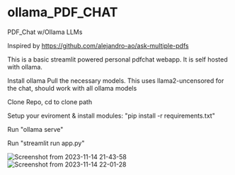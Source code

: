 # ollama_PDF_CHAT
PDF_Chat w/Ollama LLMs

Inspired by https://github.com/alejandro-ao/ask-multiple-pdfs

This is a basic streamlit powered personal pdfchat webapp.
It is self hosted with ollama.

Install ollama
Pull the necessary models.
This uses llama2-uncensored for the chat, should work with all ollama models

Clone Repo, cd to clone path

Setup your eviroment & install modules: "pip install -r requirements.txt"

Run "ollama serve"

Run "streamlit run app.py"

![Screenshot from 2023-11-14 21-43-58](https://github.com/StuckNSpace/ollama_PDF_CHAT/assets/34696551/fb2b16ca-c738-4e71-bc24-2d3c1f3cbb4f)
![Screenshot from 2023-11-14 22-01-28](https://github.com/StuckNSpace/ollama_PDF_CHAT/assets/34696551/c0912f34-aab0-4f99-9df0-9ecf41f6e920)
